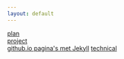 ```yaml
---
layout: default
---
```


[plan](https://mylene.github.io/MicroLearning/plan)    
[project](https://mylene.github.io/MicroLearning/project)    
[github.io pagina's met Jekyll](https://mylene.github.io/MicroLearning/jekyll)
[technical](https://mylene.github.io/MicroLearning/technical) 